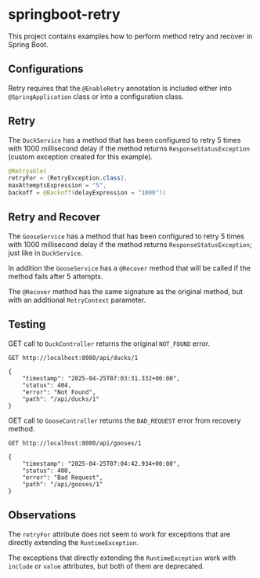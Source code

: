 # springboot-retry #

This project contains examples how to perform method retry and recover in Spring Boot.

## Configurations ##

Retry requires that the `@EnableRetry` annotation is included either into `@SpringApplication` class or into a configuration class.

## Retry ##

The `DuckService` has a method that has been configured to retry 5 times with 1000 millisecond delay if the method returns `ResponseStatusException` (custom exception created for this example).

```java
@Retryable(
retryFor = {RetryException.class},
maxAttemptsExpression = "5",
backoff = @Backoff(delayExpression = "1000"))
```

## Retry and Recover ##

The `GooseService` has a method that has been configured to retry 5 times with 1000 millisecond delay if the method returns `ResponseStatusException`; just like in `DuckService`.

In addition the `GooseService` has a `@Recover` method that will be called if the method fails after 5 attempts.

The `@Recover` method has the same signature as the original method, but with an additional `RetryContext` parameter.

## Testing ##

GET call to `DuckController` returns the original `NOT_FOUND` error.

```
GET http://localhost:8080/api/ducks/1

{
    "timestamp": "2025-04-25T07:03:31.332+00:00",
    "status": 404,
    "error": "Not Found",
    "path": "/api/ducks/1"
}
```

GET call to `GooseController` returns the `BAD_REQUEST` error from recovery method.

```
GET http://localhost:8080/api/gooses/1

{
    "timestamp": "2025-04-25T07:04:42.934+00:00",
    "status": 400,
    "error": "Bad Request",
    "path": "/api/gooses/1"
}
```

## Observations ##

The `retryFor` attribute does not seem to work for exceptions that are directly extending the `RuntimeException`.

The exceptions that directly extending the `RuntimeException` work with `include` or `value` attributes, but both of them are deprecated.
